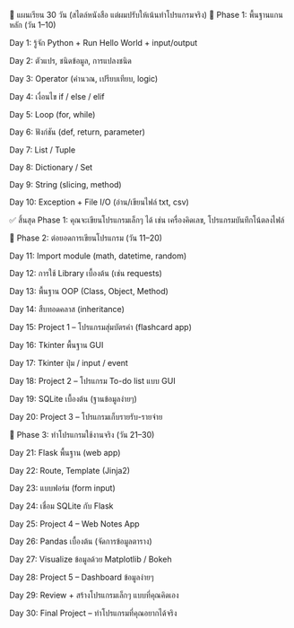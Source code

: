 📌 แผนเรียน 30 วัน (สไตล์หนังสือ แต่ผมปรับให้เน้นทำโปรแกรมจริง)
🔹 Phase 1: พื้นฐานแกนหลัก (วัน 1–10)

Day 1: รู้จัก Python + Run Hello World + input/output

Day 2: ตัวแปร, ชนิดข้อมูล, การแปลงชนิด

Day 3: Operator (คำนวณ, เปรียบเทียบ, logic)

Day 4: เงื่อนไข if / else / elif

Day 5: Loop (for, while)

Day 6: ฟังก์ชัน (def, return, parameter)

Day 7: List / Tuple

Day 8: Dictionary / Set

Day 9: String (slicing, method)

Day 10: Exception + File I/O (อ่าน/เขียนไฟล์ txt, csv)

✅ สิ้นสุด Phase 1: คุณจะเขียนโปรแกรมเล็กๆ ได้ เช่น เครื่องคิดเลข, โปรแกรมบันทึกโน้ตลงไฟล์

🔹 Phase 2: ต่อยอดการเขียนโปรแกรม (วัน 11–20)

Day 11: Import module (math, datetime, random)

Day 12: การใช้ Library เบื้องต้น (เช่น requests)

Day 13: พื้นฐาน OOP (Class, Object, Method)

Day 14: สืบทอดคลาส (inheritance)

Day 15: Project 1 – โปรแกรมสุ่มบัตรคำ (flashcard app)

Day 16: Tkinter พื้นฐาน GUI

Day 17: Tkinter ปุ่ม / input / event

Day 18: Project 2 – โปรแกรม To-do list แบบ GUI

Day 19: SQLite เบื้องต้น (ฐานข้อมูลง่ายๆ)

Day 20: Project 3 – โปรแกรมเก็บรายรับ-รายจ่าย

🔹 Phase 3: ทำโปรแกรมใช้งานจริง (วัน 21–30)

Day 21: Flask พื้นฐาน (web app)

Day 22: Route, Template (Jinja2)

Day 23: แบบฟอร์ม (form input)

Day 24: เชื่อม SQLite กับ Flask

Day 25: Project 4 – Web Notes App

Day 26: Pandas เบื้องต้น (จัดการข้อมูลตาราง)

Day 27: Visualize ข้อมูลด้วย Matplotlib / Bokeh

Day 28: Project 5 – Dashboard ข้อมูลง่ายๆ

Day 29: Review + สร้างโปรแกรมเล็กๆ แบบที่คุณคิดเอง

Day 30: Final Project – ทำโปรแกรมที่คุณอยากได้จริง